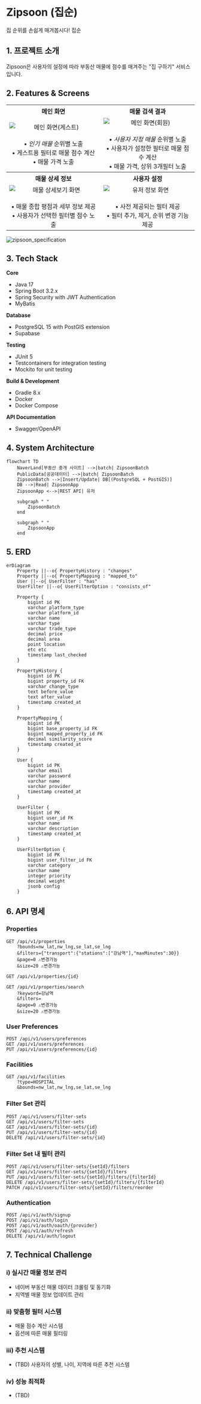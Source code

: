 # Zipsoon (집순)
집 순위를 손쉽게 매겨봅시다! 집순

## 1. 프로젝트 소개

Zipsoon은 사용자의 설정에 따라 부동산 매물에 점수를 매겨주는 "집 구하기" 서비스입니다.

## 2. Features & Screens

<table>
  <tr>
    <th style="width: 50%; text-align: center;">메인 화면</th>
    <th style="width: 50%; text-align: center;">매물 검색 결과</th>
  </tr>
  <tr>
    <td style="text-align: center;">
      <img src="/assets/images/guest-screen.png" alt="메인 화면(게스트)" style="display: block; margin: 0 auto;">
      <br>
      • <i>인기 매물</i> 순위별 노출<br>
      • 게스트용 필터로 매물 점수 계산<br>
      • 매물 가격 노출
    </td>
    <td style="text-align: center;">
      <img src="/assets/images/user-screen.png" alt="메인 화면(회원)" style="display: block; margin: 0 auto;">
      <br>
      • <i>사용자 지정 매물</i> 순위별 노출<br>
      • 사용자가 설정한 필터로 매물 점수 계산<br>
      • 매물 가격, 상위 3개필터 노출
    </td>
  </tr>
  <tr>
    <th style="text-align: center;">매물 상세 정보</th>
    <th style="text-align: center;">사용자 설정</th>
  </tr>
  <tr>
    <td style="text-align: center;">
      <img src="/assets/images/detail-screen.png" alt="매물 상세보기 화면" style="display: block; margin: 0 auto;">
      <br>
      • 매물 종합 평점과 세부 정보 제공<br>
      • 사용자가 선택한 필터별 점수 노출
    </td>
    <td style="text-align: center;">
      <img src="/assets/images/settings-screen.png" alt="유저 정보 화면" style="display: block; margin: 0 auto;">
      <br>
      • 사전 제공되는 필터 제공<br>
      • 필터 추가, 제거, 순위 변경 기능 제공
    </td>
  </tr>
</table>

![zipsoon_specification](https://github.com/user-attachments/assets/f576f0b6-dc21-4ace-b5f7-e3aef9801c47)

## 3. Tech Stack

**Core**
- Java 17
- Spring Boot 3.2.x
- Spring Security with JWT Authentication
- MyBatis

**Database**
- PostgreSQL 15 with PostGIS extension
- Supabase

**Testing**
- JUnit 5
- Testcontainers for integration testing
- Mockito for unit testing

**Build & Development**
- Gradle 8.x
- Docker
- Docker Compose

**API Documentation**
- Swagger/OpenAPI

## 4. System Architecture
```mermaid
flowchart TD
    NaverLand[부동산 중개 사이트] -->|batch| ZipsoonBatch
    PublicData[공공데이터] -->|batch| ZipsoonBatch
    ZipsoonBatch -->|Insert/Update| DB[(PostgreSQL + PostGIS)]
    DB -->|Read| ZipsoonApp
    ZipsoonApp <-->|REST API| 유저
    
    subgraph " "
        ZipsoonBatch
    end
    
    subgraph " "
        ZipsoonApp
    end
```

## 5. ERD
```mermaid
erDiagram
    Property ||--o{ PropertyHistory : "changes"
    Property ||--o{ PropertyMapping : "mapped_to"
    User ||--o{ UserFilter : "has"
    UserFilter ||--o{ UserFilterOption : "consists_of"
    
    Property {
        bigint id PK
        varchar platform_type
        varchar platform_id
        varchar name
        varchar type
        varchar trade_type
        decimal price
        decimal area
        point location
        etc etc
        timestamp last_checked
    }

    PropertyHistory {
        bigint id PK
        bigint property_id FK
        varchar change_type
        text before_value
        text after_value
        timestamp created_at
    }

    PropertyMapping {
        bigint id PK
        bigint base_property_id FK
        bigint mapped_property_id FK
        decimal similarity_score
        timestamp created_at
    }

    User {
        bigint id PK
        varchar email
        varchar password
        varchar name
        varchar provider
        timestamp created_at
    }

    UserFilter {
        bigint id PK
        bigint user_id FK
        varchar name
        varchar description
        timestamp created_at
    }

    UserFilterOption {
        bigint id PK
        bigint user_filter_id FK
        varchar category
        varchar name
        integer priority 
        decimal weight
        jsonb config
    }
```

## 6. API 명세

### Properties
```http
GET /api/v1/properties
    ?bounds=nw_lat,nw_lng,se_lat,se_lng
    &filters={"transport":{"stations":["강남역"],"maxMinutes":30}}
    &page=0 ⚠️변경가능
    &size=20 ⚠️변경가능

GET /api/v1/properties/{id}

GET /api/v1/properties/search
    ?keyword=강남역
    &filters=
    &page=0 ⚠️변경가능
    &size=20 ⚠️변경가능
```

### User Preferences 
```http
POST /api/v1/users/preferences
GET /api/v1/users/preferences
PUT /api/v1/users/preferences/{id}
```

### Facilities
```http
GET /api/v1/facilities
    ?type=HOSPITAL
    &bounds=nw_lat,nw_lng,se_lat,se_lng
```

### Filter Set 관리
```http
POST /api/v1/users/filter-sets
GET /api/v1/users/filter-sets
GET /api/v1/users/filter-sets/{id}
PUT /api/v1/users/filter-sets/{id}
DELETE /api/v1/users/filter-sets/{id}
```

### Filter Set 내 필터 관리
```http
POST /api/v1/users/filter-sets/{setId}/filters
GET /api/v1/users/filter-sets/{setId}/filters
PUT /api/v1/users/filter-sets/{setId}/filters/{filterId}
DELETE /api/v1/users/filter-sets/{setId}/filters/{filterId}
PATCH /api/v1/users/filter-sets/{setId}/filters/reorder
```

### Authentication
```http
POST /api/v1/auth/signup
POST /api/v1/auth/login
POST /api/v1/auth/oauth/{provider}
POST /api/v1/auth/refresh
DELETE /api/v1/auth/logout
```


## 7. Technical Challenge

### i) 실시간 매물 정보 관리
- 네이버 부동산 매물 데이터 크롤링 및 동기화
- 지역별 매물 정보 업데이트 관리

### ii) 맞춤형 필터 시스템
- 매물 점수 계산 시스템
- 옵션에 따른 매물 필터링

### iii) 추천 시스템
- (TBD) 사용자의 성별, 나이, 지역에 따른 추천 시스템

### iv) 성능 최적화
- (TBD)
